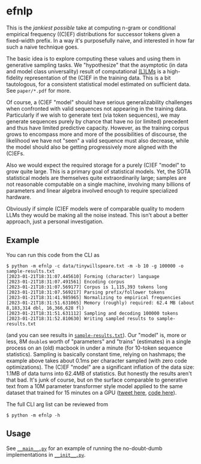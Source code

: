 # efnlp

This is the _jankiest possible_ take at computing n-gram or conditional empirical frequency ((C)EF) distributions for successor tokens given a fixed-width prefix. In a way it's purposefully naive, and interested in how far such a naive technique goes. 

The basic idea is to explore computing these values and using them in generative sampling tasks. We "hypothesize" that the asymptotic (in data and model class universality) result of computational [(L)LMs](https://en.wikipedia.org/wiki/Language_model) is a high-fidelity representation of the (C)EF in the training data. This is a bit tautologous, for a consistent statistical model estimated on sufficient data. See `paper/*.pdf` for more. 

Of course, a (C)EF "model" should have serious generalizability challenges when confronted with valid sequences not appearing in the training data. Particularly if we wish to generate text (via token sequences), we may generate sequences purely by chance that have no (or limited) precedent and thus have limited predictive capacity. However, as the training corpus grows to encompass more and more of the possibilities of discourse, the likelihood we have not "seen" a valid sequence must also decrease, while the model should also be getting progressively more aligned with the (C)EFs. 

Also we would expect the required storage for a purely (C)EF "model" to grow quite large. This is a primary goal of statistical models. Yet, the SOTA statistical models are themselves quite extraordinarily large; samples are not reasonable computable on a single machine, involving many billions of parameters and linear algebra involved enough to require specialized hardware. 

Obviously if simple (C)EF models were of comparable quality to modern LLMs they would be making all the noise instead. This isn't about a better approach, just a personal investigation. 

## Example 

You can run this code from the CLI as
```shell
$ python -m efnlp -c data/tinywillspeare.txt -m -b 10 -g 100000 -o sample-results.txt
[2023-01-21T18:31:07.445610] Forming (character) language
[2023-01-21T18:31:07.491561] Encoding corpus
[2023-01-21T18:31:07.569177] Corpus is 1,115,393 tokens long
[2023-01-21T18:31:07.569217] Parsing prefix/follower tokens
[2023-01-21T18:31:41.985965] Normalizing to empirical frequencies
[2023-01-21T18:31:51.631065] Memory (roughly) required: 62.4 MB (about 8,183,314 dbl, 16,366,628 fl)
[2023-01-21T18:31:51.631112] Sampling and decoding 100000 tokens
[2023-01-21T18:31:52.810630] Writing sampled results to sample-results.txt
```
(and you can see results in [`sample-results.txt`](/sample-results.txt)). Our "model" is, more or less, 8M `double`s worth of "parameters" and "trains" (estimates) in a single process on an (old) macbook in under a minute (for 10-token sequence statistics). Sampling is basically constant time, relying on hashmaps; the example above takes about 0.1ms per character sampled (with zero code optimizations). The (C)EF "model" are a significant inflation of the data size: 1.1MB of data turns into 62.4MB of statistics. But honestly the results aren't that bad. It's junk of course, but on the surface comparable to generative text from a 10M parameter transformer style model applied to the same dataset that trained for 15 minutes on a GPU ([tweet here](https://twitter.com/karpathy/status/1615400286293753856?cxt=HHwWgIDUqY2Ah-ssAAAA), [code here](https://github.com/karpathy/nanoGPT)). 

The full CLI arg list can be reviewed from
```shell
$ python -m efnlp -h
```

## Usage

See [`__main__.py`](/efnlp/__main__.py) for an example of running the no-doubt-dumb implementations in [`__init__.py`](/efnlp/__init__.py). 
